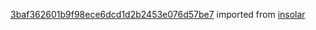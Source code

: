 [3baf362601b9f98ece6dcd1d2b2453e076d57be7](https://github.com/insolar/insolar/commit/3baf362601b9f98ece6dcd1d2b2453e076d57be7) imported from [insolar](https://github.com/insolar/insolar)
